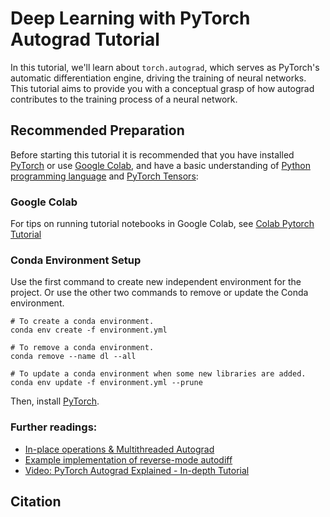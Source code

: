 # Deep Learning with PyTorch Autograd Tutorial

In this tutorial, we'll learn about ``torch.autograd``, which serves as PyTorch's automatic differentiation engine, driving the training of neural networks. This tutorial aims to provide you with a conceptual grasp of how autograd contributes to the training process of a neural network.

## Recommended Preparation

Before starting this tutorial it is recommended that you have installed [PyTorch](https://pytorch.org/) or use [Google Colab](https://colab.research.google.com/?utm_source=scs-index), and have a basic understanding of [Python programming language](https://www.python.org/doc/) and [PyTorch Tensors](https://github.com/darinz/DL-PT-Tensor):

### Google Colab

For tips on running tutorial notebooks in Google Colab, see [Colab Pytorch Tutorial](https://pytorch.org/tutorials/beginner/colab)

### Conda Environment Setup

Use the first command to create new independent environment for the project. Or use the other two commands to remove or update the Conda environment.

```shell
# To create a conda environment.
conda env create -f environment.yml

# To remove a conda environment.
conda remove --name dl --all

# To update a conda environment when some new libraries are added.
conda env update -f environment.yml --prune
```
Then, install [PyTorch](https://pytorch.org/).


### Further readings:

-  [In-place operations & Multithreaded Autograd](https://pytorch.org/docs/stable/notes/autograd.html)
-  [Example implementation of reverse-mode autodiff](https://colab.research.google.com/drive/1VpeE6UvEPRz9HmsHh1KS0XxXjYu533EC)
-  [Video: PyTorch Autograd Explained - In-depth Tutorial](https://www.youtube.com/watch?v=MswxJw-8PvE)


## Citation

```bibtex

```
